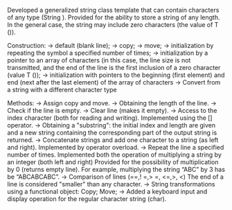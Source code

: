 Developed a generalized string class template that can contain characters of any type (String <T>). 
Provided for the ability to store a string of any length. 
In the general case, the string may include zero characters (the value of T ()).
  
  Construction:
-> default (blank line);
-> copy;
-> move;
-> initialization by repeating the symbol a specified number of times;
-> initialization by a pointer to an array of characters (in this case, the line size is not transmitted, and the end of the line is the first inclusion of a zero character (value T ());
-> initialization with pointers to the beginning (first element) and end (next after the last element) of the array of characters
-> Convert from a string with a different character type

  Methods:
-> Assign copy and move.
-> Obtaining the length of the line.
-> Check if the line is empty.
-> Clear line (makes it empty).
-> Access to the index character (both for reading and writing).
   Implemented using the [] operator.
-> Obtaining a "substring": the initial index and length are given and a new string containing the corresponding part of the output string is returned.
-> Concatenate strings and add one character to a string (as left and right). 
   Implemented by operator overload.
-> Repeat the line a specified number of times. 
   Implemented both the operation of multiplying a string by an integer (both left and right)
   Provided for the possibility of multiplication by 0 (returns empty line). 
   For example, multiplying the string “ABC” by 3 has be “ABCABCABC”.
-> Comparison of lines (==,! =,> =, <=,>, <)
   The end of a line is considered "smaller" than any character.
-> String transformations using a functional object: 
   Copy;
   Move;
-> Added a keyboard input and display operation for the regular character string (char).
